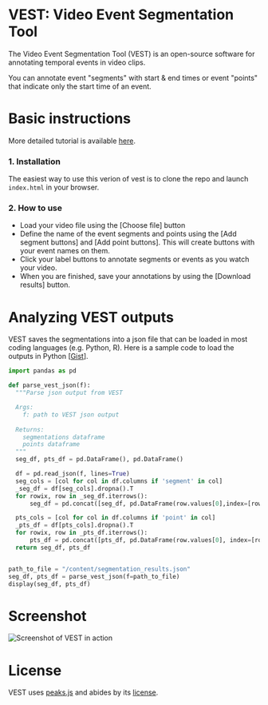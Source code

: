 # VEST: Video Event Segmentation Tool

The Video Event Segmentation Tool (VEST) is an open-source software for annotating temporal events in video clips.

You can annotate event "segments" with start & end times or event "points" that indicate only the start time of an event.

# Basic instructions

More detailed tutorial is available [here](https://towardsdatascience.com/how-to-use-vest-a-free-online-tool-for-segmenting-video-clips-a6ec50e29971?sk=2065cb12567832eef625bbba810543b6). 

### 1. Installation  
The easiest way to use this verion of vest is to clone the repo and launch `index.html` in your browser. 

### 2. How to use
- Load your video file using the [Choose file] button
- Define the name of the event segments and points using the [Add segment buttons] and [Add point buttons]. This will create buttons with your event names on them.
- Click your label buttons to annotate segments or events as you watch your video.
- When you are finished, save your annotations by using the [Download results] button.

# Analyzing VEST outputs
VEST saves the segmentations into a json file that can be loaded in most coding languages (e.g. Python, R). Here is a sample code to load the outputs in Python [[Gist](https://gist.github.com/jcheong0428/785394bd3710e309790c1a99170d7da5)]. 

```python
import pandas as pd

def parse_vest_json(f):
  """Parse json output from VEST

  Args:
    f: path to VEST json output
  
  Returns:
    segmentations dataframe
    points dataframe
  """
  seg_df, pts_df = pd.DataFrame(), pd.DataFrame()

  df = pd.read_json(f, lines=True)
  seg_cols = [col for col in df.columns if 'segment' in col]
  _seg_df = df[seg_cols].dropna().T
  for rowix, row in _seg_df.iterrows():
      seg_df = pd.concat([seg_df, pd.DataFrame(row.values[0],index=[row.name])])

  pts_cols = [col for col in df.columns if 'point' in col]
  _pts_df = df[pts_cols].dropna().T
  for rowix, row in _pts_df.iterrows():
      pts_df = pd.concat([pts_df, pd.DataFrame(row.values[0], index=[row.name])])
  return seg_df, pts_df


path_to_file = "/content/segmentation_results.json"
seg_df, pts_df = parse_vest_json(f=path_to_file)
display(seg_df, pts_df)
```


# Screenshot
![Screenshot of VEST in action](assets/Figure1.png?raw=true "Screenshot of VEST in action.")

# License
VEST uses [peaks.js](https://github.com/bbc/peaks.js/) and abides by its [license](https://github.com/bbc/peaks.js/blob/master/COPYING).
